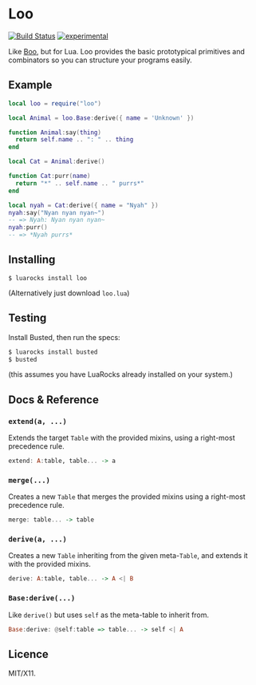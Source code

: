 Loo
===

[![Build Status](https://travis-ci.org/robotlolita/loo.png)](https://travis-ci.org/robotlolita/loo)
[![experimental](http://hughsk.github.io/stability-badges/dist/experimental.svg)](http://github.com/hughsk/stability-badges)


Like [Boo][], but for Lua. Loo provides the basic prototypical primitives and
combinators so you can structure your programs easily.

[Boo]: http://github.com/robotlolita/Boo


## Example


```lua
local loo = require("loo")

local Animal = loo.Base:derive({ name = 'Unknown' })

function Animal:say(thing)
  return self.name .. ": " .. thing
end

local Cat = Animal:derive()

function Cat:purr(name)
  return "*" .. self.name .. " purrs*"
end

local nyah = Cat:derive({ name = "Nyah" })
nyah:say("Nyan nyan nyan~")
-- => Nyah: Nyan nyan nyan~
nyah:purr()
-- => *Nyah purrs*
```

## Installing

    $ luarocks install loo
    
(Alternatively just download `loo.lua`)


## Testing

Install Busted, then run the specs:

```bash
$ luarocks install busted
$ busted
```

(this assumes you have LuaRocks already installed on your system.)


## Docs & Reference

### `extend(a, ...)`

Extends the target `Table` with the provided mixins, using a right-most
precedence rule.

```hs
extend: A:table, table... -> a
```

### `merge(...)`

Creates a new `Table` that merges the provided mixins using a right-most
precedence rule.

```hs
merge: table... -> table
``` 

### `derive(a, ...)`

Creates a new `Table` inheriting from the given meta-`Table`, and extends it
with the provided mixins.

```hs
derive: A:table, table... -> A <| B
```

### `Base:derive(...)`

Like `derive()` but uses `self` as the meta-table to inherit from.

```hs
Base:derive: @self:table => table... -> self <| A
```


## Licence

MIT/X11.



